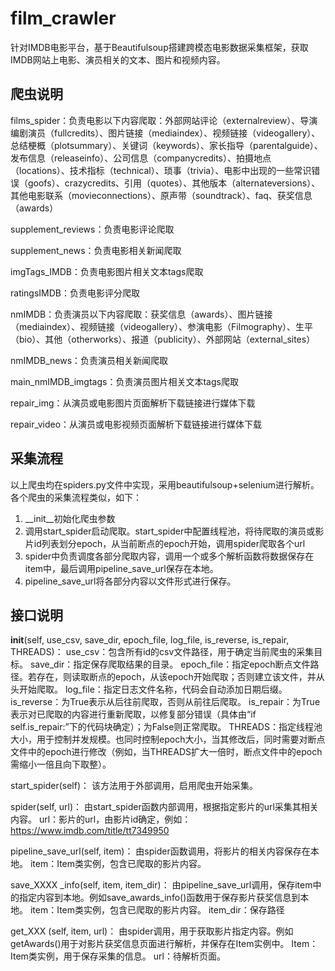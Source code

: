 # film_crawler
针对IMDB电影平台，基于Beautifulsoup搭建跨模态电影数据采集框架，获取IMDB网站上电影、演员相关的文本、图片和视频内容。
## 爬虫说明
films_spider：负责电影以下内容爬取：外部网站评论（externalreview）、导演编剧演员（fullcredits）、图片链接（mediaindex）、视频链接（videogallery）、总结梗概（plotsummary）、关键词（keywords）、家长指导（parentalguide）、发布信息（releaseinfo）、公司信息（companycredits）、拍摄地点（locations）、技术指标（technical）、琐事（trivia）、电影中出现的一些常识错误（goofs）、crazycredits、引用（quotes）、其他版本（alternateversions）、其他电影联系（movieconnections）、原声带（soundtrack）、faq、获奖信息（awards）

supplement_reviews：负责电影评论爬取

supplement_news：负责电影相关新闻爬取

imgTags_IMDB：负责电影图片相关文本tags爬取

ratingsIMDB：负责电影评分爬取

nmIMDB：负责演员以下内容爬取：获奖信息（awards）、图片链接（mediaindex）、视频链接（videogallery）、参演电影（Filmography）、生平（bio）、其他（otherworks）、报道（publicity）、外部网站（external_sites）

nmIMDB_news：负责演员相关新闻爬取

main_nmIMDB_imgtags：负责演员图片相关文本tags爬取

repair_img：从演员或电影图片页面解析下载链接进行媒体下载

repair_video：从演员或电影视频页面解析下载链接进行媒体下载

## 采集流程
以上爬虫均在spiders.py文件中实现，采用beautifulsoup+selenium进行解析。各个爬虫的采集流程类似，如下：
1)	__init__初始化爬虫参数
2)	调用start_spider启动爬取。start_spider中配置线程池，将待爬取的演员或影片id列表划分epoch，从当前断点的epoch开始，调用spider爬取各个url
3)	spider中负责调度各部分爬取内容，调用一个或多个解析函数将数据保存在item中，最后调用pipeline_save_url保存在本地。
4)	pipeline_save_url将各部分内容以文件形式进行保存。

## 接口说明
__init__(self, use_csv, save_dir, epoch_file, log_file, is_reverse, is_repair, THREADS)：
use_csv：包含所有id的csv文件路径，用于确定当前爬虫的采集目标。
save_dir：指定保存爬取结果的目录。
epoch_file：指定epoch断点文件路径。若存在，则读取断点的epoch，从该epoch开始爬取；否则建立该文件，并从头开始爬取。
log_file：指定日志文件名称，代码会自动添加日期后缀。
is_reverse：为True表示从后往前爬取，否则从前往后爬取。
is_repair：为True表示对已爬取的内容进行重新爬取，以修复部分错误（具体由“if self.is_repair:”下的代码块确定）；为False则正常爬取。
THREADS：指定线程池大小，用于控制并发规模。也同时控制epoch大小，当其修改后，同时需要对断点文件中的epoch进行修改（例如，当THREADS扩大一倍时，断点文件中的epoch需缩小一倍且向下取整）。

start_spider(self)：
该方法用于外部调用，启用爬虫开始采集。

spider(self, url)：
由start_spider函数内部调用，根据指定影片的url采集其相关内容。
url：影片的url，由影片id确定，例如：https://www.imdb.com/title/tt7349950

pipeline_save_url(self, item)：
由spider函数调用，将影片的相关内容保存在本地。
item：Item类实例，包含已爬取的影片内容。

save_XXXX _info(self, item, item_dir)：
由pipeline_save_url调用，保存item中的指定内容到本地。例如save_awards_info()函数用于保存影片获奖信息到本地。
item：Item类实例，包含已爬取的影片内容。
item_dir：保存路径

get_XXX (self, item, url)：
由spider调用，用于获取影片指定内容。例如getAwards()用于对影片获奖信息页面进行解析，并保存在Item实例中。
Item：Item类实例，用于保存采集的信息。
url：待解析页面。

